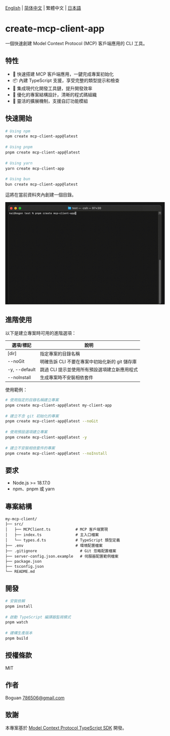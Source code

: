 [English](../README.md) | [简体中文](README_zh-CN.md) | 繁體中文 | [日本語](README_ja-JP.md)

# create-mcp-client-app

一個快速創建 Model Context Protocol (MCP) 客戶端應用的 CLI 工具。

## 特性

- 🚀 快速搭建 MCP 客戶端應用，一鍵完成專案初始化
- 📦 內建 TypeScript 支援，享受完整的類型提示和檢查
- 🔧 集成現代化開發工具鏈，提升開發效率
- 📝 優化的專案結構設計，清晰的程式碼組織
- 🎯 靈活的擴展機制，支援自訂功能模組

## 快速開始

```bash
# Using npm
npm create mcp-client-app@latest

# Using pnpm
pnpm create mcp-client-app@latest

# Using yarn
yarn create mcp-client-app

# Using bun
bun create mcp-client-app@latest
```

這將在當前資料夾內創建一個目錄。

![Client Demo](https://raw.githubusercontent.com/boguan/create-mcp-app/main/packages/docs/client.gif)

## 進階使用

以下是建立專案時可用的進階選項：

| 選項/標記 | 說明 |
|------------|-------------|
| [dir] | 指定專案的目錄名稱 |
| --noGit | 明確告訴 CLI 不要在專案中初始化新的 git 儲存庫 |
| -y, --default | 跳過 CLI 提示並使用所有預設選項建立新應用程式 |
| --noInstall | 生成專案時不安裝相依套件 |

使用範例：

```bash
# 使用指定的目錄名稱建立專案
pnpm create mcp-client-app@latest my-client-app

# 建立不含 git 初始化的專案
pnpm create mcp-client-app@latest --noGit

# 使用預設選項建立專案
pnpm create mcp-client-app@latest -y

# 建立不安裝相依套件的專案
pnpm create mcp-client-app@latest --noInstall
```

## 要求

- Node.js >= 18.17.0
- npm、pnpm 或 yarn

## 專案結構

```
my-mcp-client/
├── src/
│   ├── MCPClient.ts           # MCP 客戶端實現
│   ├── index.ts               # 主入口檔案
│   └── types.d.ts             # TypeScript 類型定義
├── .env                       # 環境配置檔案
├── .gitignore                   # Git 忽略配置檔案
├── server-config.json.example   # 伺服器配置範例檔案
├── package.json
├── tsconfig.json
└── README.md
```

## 開發

```bash
# 安裝依賴
pnpm install

# 啟動 TypeScript 編譯器監視模式
pnpm watch

# 建構生產版本
pnpm build
```

## 授權條款

MIT

## 作者

Boguan <786506@gmail.com>

## 致謝

本專案基於 [Model Context Protocol TypeScript SDK](https://github.com/modelcontextprotocol/typescript-sdk) 開發。